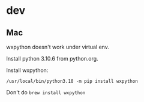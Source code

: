 # dev

## Mac

wxpython doesn't work under virtual env.

Install python 3.10.6 from python.org.

Install wxpython:

    /usr/local/bin/python3.10 -m pip install wxpython

Don't do `brew install wxpython`
